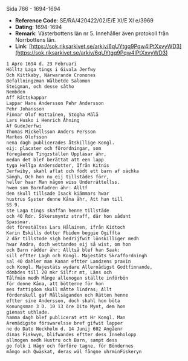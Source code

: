 Sida 766 - 1694-1694

- **Reference Code**: SE/RA/420422/02/E/E XI/E XI e/3969
- **Dating**: 1694-1694
- **Remark**: Västerbottens län nr 5. Innehåller även protokoll från Norrbottens län.
- **Link**: [https://sok.riksarkivet.se/arkiv/6qUYtgq9Pqw4IPtXxvyWD3](https://sok.riksarkivet.se/arkiv/6qUYtgq9Pqw4IPtXxvyWD3)

```txt linenums="1"
1 Apro 1694 d. 23 Februari
Hölltz Laga tings i Givala Jerfwy
Och Kittkaby, Närwarande Cronones
Befallningzman Wälbetde Salomon
Steigman, och desse såtho
Nembden
Aff Rättskappar
Lappar Hans Andersson Pehr Andersson
Pehr Johansson
Finnar Olof Hattainen, Stogha Mälä
Lars Husko i Henrich Åhning
Af GudeJerfwi
Thomas Mickellsson Anders Persson
Markes Olofsson
nena dagh publicerades åtskillige Kongl.
eij: placater och förordningar, som
föregående Tingzställen Uppläsar ähr,
medan det blef berättat att een lapp
tyga Hellga Andersdotter, Ifrån Kitnis
Jerfwiby, skahl aflat och födt ett barn af oächka
Sängh, Och hon nu eij tillstädes förr,
heller haar Man någon wiss Underrättellss.
hwem som Bornfadren ähr: Alltf
den skull tillsade Isack kiämmars hwar
hustrus Syster denne Kåna åhr, Att han till
SS 9.
ste Laga tings skaffan henne tillstäde
och 40 Rdr. Sökersmyntz straff, där hon sådant
Spassmar.
det förestältes Lars Hålainen, ifrån Kidtoch
Karin Eskills dotter Fbidem beggie Ogiffta
2 där tillstode sigh bedrijfwit lönskilliger medh
hwar Andra, doch wettandes eij så wist, om hon
och Barn rådder ähr; Alltså blef han Saak:
sill eftter Lagh och Kongl. Majestäts Skraffordningh
sal 40 dahler man Kanan eftter Landzens praxin
och Kongl. Majestäts wydare Allernådigst Godtfinnande,
dömbdes till 20 mkr Silf:r mt, Läns och
Tålfmän medh Månge allenogen ställte införbön
för denne Kåna, att bötterne för hon
mes fattigdom skull måtte lindras; Allt
fördenskull gaf Mållsäganden och Rätten henne
eftter sine Andersson, doch skahl hon böta
Konungsman 3 D. 10 13 öre Dito Mynt, dem hon
gienast uthlade.
hamma dagh blef publicerat ett Hr Kongl. Man
Aremädigste förswarelsse bref gifwit lapper
ne do Dato Nockholm d. 14 Junij 602 Angåenr
dinas Fiskwyn, blifwandes eftter dess Inneholopp
allmogen medh Hustru och Barn, sampt dess
go folk i Hägn och förföre tagne, för Böndernes
mångo och Qwäskat, deras wäl fångne uhrminFiskeryn
```
